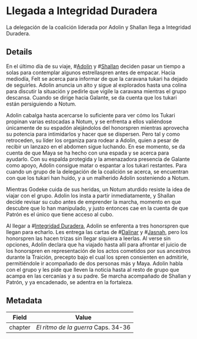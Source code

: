 # Llegada a Integridad Duradera
La delegación de la coalición liderada por Adolin y Shallan llega a Integridad Duradera.

## Details
En el último día de su viaje, #[Adolin](characters/adolin) y #[Shallan](characters/shallan) deciden pasar un tiempo a solas para contemplar algunos estrellaspren antes de empacar. Hacia mediodía, Felt se acerca para informar de que la caravana tukari ha dejado de seguirles. Adolin anuncia un alto y sigue al explorados hasta una colina para discutir la situación y pedirle que vigile la caravana mientras el grupo descansa. Cuando se dirige hacia Galante, se da cuenta que los tukari están persiguiendo a Notum. 

Adolin cabalga hasta acercarse lo suficiente para ver cómo los Tukari propinan varias estocadas a Notum, y se enfrenta a ellos valiéndose únicamente de su espadón alejándolos del honorspren mientras aprovecha su potencia para intimidarlos y hacer que se dispersen. Pero tal y como retroceden, su líder los organiza para rodear a Adolin, quien a pesar de recibir un lanzazo en el abdomen sigue luchando. En ese momento, se da cuenta de que Maya se ha hecho con una espada y se acerca para ayudarlo. Con su espalda protegida y la amenazadora presencia de Galante como apoyo, Adolin consigue matar o espantar a los tukari restantes. Para cuando un grupo de la delegación de la coalición se acerca, se encuentran con que los tukari han huído, y a un malherido Adolin sosteniendo a Notum.

Mientras Godeke cuida de sus heridas, un Notum aturdido resiste la idea de viajar con el grupo. Adolin los insta a partir inmediatamente, y Shallan decide revisar su cubo antes de emprender la marcha, momento en que descubre que lo han manipulado, y justo entonces cae en la cuenta de que Patrón es el único que tiene acceso al cubo.

Al llegar a #[Integridad Duradera](locations/lasting-integrity), Adolin se enferenta a tres honorspren que llegan para echarlo. Les entrega las cartas de #[Dalinar](characters/dalinar) y #[Jasnah](characters/jasnah), pero los honorspren las hacen trizas sin llegar siquiera a leerlas. Al verse sin opciones, Adolin declara que ha viajado hasta allí para afrontar el juicio de los honorspren en representación de los actos cometidos por sus ancestros durante la Traición, precepto bajo el cual los spren consienten en admitirle, permitiéndole ir acompañado de dos personas más y Maya. Adolin habla con el grupo y les pide que lleven la noticia hasta al resto de grupo que acampa en las cercanías y a su padre. Se marcha acompañado de Shallan y Patrón, y ya encadenado, se adentra en la fortaleza.

## Metadata
| Field | Value |
| ----- | ----- |
| chapter | *El ritmo de la guerra* Caps. 34-36|
